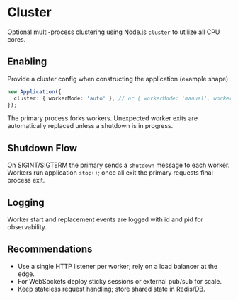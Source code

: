 # Cluster

Optional multi-process clustering using Node.js `cluster` to utilize all CPU cores.

## Enabling

Provide a cluster config when constructing the application (example shape):

```ts
new Application({
  cluster: { workerMode: 'auto' }, // or { workerMode: 'manual', workerCount: 4 }
});
```

The primary process forks workers. Unexpected worker exits are automatically replaced unless a shutdown is in progress.

## Shutdown Flow

On SIGINT/SIGTERM the primary sends a `shutdown` message to each worker. Workers run application `stop()`; once all exit the primary requests final process exit.

## Logging

Worker start and replacement events are logged with id and pid for observability.

## Recommendations

- Use a single HTTP listener per worker; rely on a load balancer at the edge.
- For WebSockets deploy sticky sessions or external pub/sub for scale.
- Keep stateless request handling; store shared state in Redis/DB.
